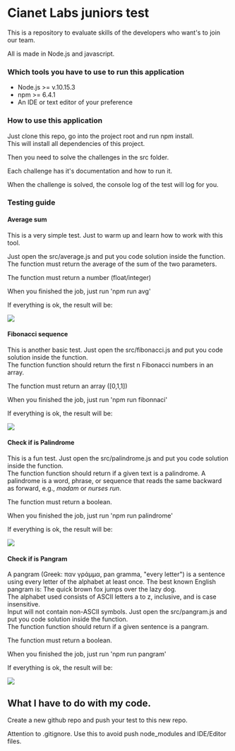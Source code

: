 
# Cianet Labs juniors test  
  
This is a repository to evaluate skills of the developers who want's to join our team.  
  
All is made in Node.js and javascript.  
  
### Which tools you have to use to run this application  
  
* Node.js >= v.10.15.3  
* npm >= 6.4.1  
* An IDE or text editor of your preference  
  
### How to use this application  
  
Just clone this repo, go into the project root and run npm install.  
This will install all dependencies of this project.  
  
Then you need to solve the challenges in the src folder.  
  
Each challenge has it's documentation and how to run it.  
  
When the challenge is solved, the console log of the test will log for you.  
  
### Testing guide  
  
#### Average sum  
  
This is a very simple test. Just to warm up and learn how to work with this tool.  
  
Just open the src/average.js and put you code solution inside the function.  
The function must return the average of the sum of the two parameters.

The function must return a number (float/integer)

When you finished the job, just run 'npm run avg'  
  
If everything is ok, the result will be:  
  
<img src="https://s3.us-south.objectstorage.softlayer.net/a2ed55ac-6ddd-4deb-baa4-a10596b33d6c/avg-tests.png">

#### Fibonacci sequence 

This is another basic test.
Just open the src/fibonacci.js and put you code solution inside the function.  
The function function should return the first n Fibonacci numbers in an array.

The function must return an array ([0,1,1])

When you finished the job, just run 'npm run fibonnaci'  

If everything is ok, the result will be:  
  
<img src="https://s3.us-south.objectstorage.softlayer.net/a2ed55ac-6ddd-4deb-baa4-a10596b33d6c/fibonnaci-tests.png">

####  Check if is Palindrome

This is a fun test.
Just open the src/palindrome.js and put you code solution inside the function.  
The function function should return if a given text is a palindrome.
A palindrome is a word, phrase, or sequence that reads the same backward as forward, e.g., _madam_ or _nurses run_.

The function must return a boolean.

When you finished the job, just run 'npm run palindrome'  

If everything is ok, the result will be:  
  
<img src="https://s3.us-south.objectstorage.softlayer.net/a2ed55ac-6ddd-4deb-baa4-a10596b33d6c/palindrome-tests.png">

####  Check if is Pangram

A pangram (Greek: παν γράμμα, pan gramma, "every letter")  is a sentence using every letter of the alphabet at least once. The best known English pangram is:  The quick brown fox jumps over the lazy dog.  
The alphabet used consists of ASCII letters a to z, inclusive, and is case insensitive.  
Input will not contain non-ASCII symbols.
Just open the src/pangram.js and put you code solution inside the function.  
The function function should return if a given sentence is a pangram.

The function must return a boolean.

When you finished the job, just run 'npm run pangram'  

If everything is ok, the result will be:  
  
<img src="https://s3.us-south.objectstorage.softlayer.net/a2ed55ac-6ddd-4deb-baa4-a10596b33d6c/pangram-tests.png">

## What I have to do with my code.

Create a new github repo and push your test to this new repo.

Attention to .gitignore. Use this to avoid push node_modules and IDE/Editor files.
